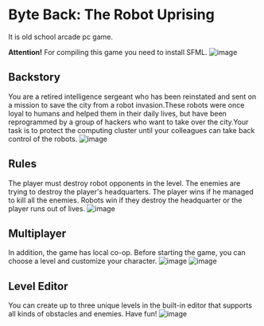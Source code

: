 # Byte Back: The Robot Uprising
It is old school arcade pc game. 

**Attention!** For compiling this game you need to install SFML.
![image](https://github.com/betelgeuse23/ByteBack-TheRobotUprising/assets/73065411/51ccc560-db72-4f25-aadc-5ba69b97a40e)
## Backstory
You are a retired intelligence sergeant who has been reinstated and sent on a mission to save the city from a robot invasion.These robots were once loyal to humans and helped them in their daily lives, but have been reprogrammed by a group of hackers who want to take over the city.Your task is to protect the computing cluster until your colleagues can take back control of the robots.
![image](https://github.com/betelgeuse23/ByteBack-TheRobotUprising/assets/73065411/4a26aabc-29ea-4fd1-a44e-90528969f329)

## Rules
The player must destroy robot opponents in the level. The enemies are trying to destroy the player's headquarters. The player wins if he managed to kill all the enemies. Robots win if they destroy the headquarter or the player runs out of lives.
![image](https://github.com/betelgeuse23/ByteBack-TheRobotUprising/assets/73065411/7373ebc0-1035-467d-8c2f-fa36811d678e)
## Multiplayer
In addition, the game has local co-op. Before starting the game, you can choose a level and customize your character.
![image](https://github.com/betelgeuse23/ByteBack-TheRobotUprising/assets/73065411/3453381e-df1e-43ab-a02e-76b7dc5e2ad3)
![image](https://github.com/betelgeuse23/ByteBack-TheRobotUprising/assets/73065411/25db51a3-0c06-43cd-ac54-4c6b4c096319)
## Level Editor
You can create up to three unique levels in the built-in editor that supports all kinds of obstacles and enemies. Have fun!
![image](https://github.com/betelgeuse23/ByteBack-TheRobotUprising/assets/73065411/923ba5a8-ca48-4b15-b8b5-06a4cc5c339a)
